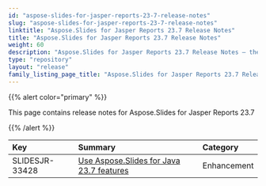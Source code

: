 ```yaml
---
id: "aspose-slides-for-jasper-reports-23-7-release-notes"
slug: "aspose-slides-for-jasper-reports-23-7-release-notes"
linktitle: "Aspose.Slides for Jasper Reports 23.7 Release Notes"
title: "Aspose.Slides for Jasper Reports 23.7 Release Notes"
weight: 60
description: "Aspose.Slides for Jasper Reports 23.7 Release Notes – the latest updates and fixes."
type: "repository"
layout: "release"
family_listing_page_title: "Aspose.Slides for Jasper Reports 23.7 Release Notes"
---
```


{{% alert color="primary" %}} 

This page contains release notes for Aspose.Slides for Jasper Reports 23.7

{{% /alert %}} 

|**Key**|**Summary**|**Category**|
| :- | :- | :- |
|SLIDESJR-33428|[Use Aspose.Slides for Java 23.7 features](/slides/java/release-notes/2023/aspose-slides-for-java-23-7-release-notes/)|Enhancement|
